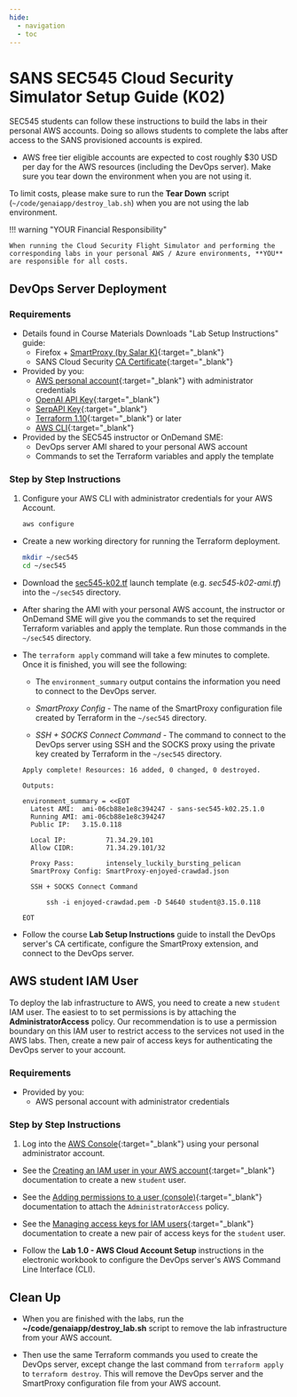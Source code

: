 ```yaml
---
hide:
  - navigation
  - toc
---
```


# SANS SEC545 Cloud Security Simulator Setup Guide (K02)

SEC545 students can follow these instructions to build the labs in their personal AWS accounts. Doing so allows students to complete the labs after access to the SANS provisioned accounts is expired.

- AWS free tier eligible accounts are expected to cost roughly $30 USD per day for the AWS resources (including the DevOps server). Make sure you tear down the environment when you are not using it.


To limit costs, please make sure to run the **Tear Down** script (`~/code/genaiapp/destroy_lab.sh`) when you are not using the lab environment.

!!! warning "YOUR Financial Responsibility"

    When running the Cloud Security Flight Simulator and performing the corresponding labs in your personal AWS / Azure environments, **YOU** are responsible for all costs.


## DevOps Server Deployment

### Requirements

- Details found in Course Materials Downloads "Lab Setup Instructions" guide:
    - Firefox + [SmartProxy (by Salar K)](https://addons.mozilla.org/en-US/firefox/addon/smartproxy/){:target="_blank"}
    - SANS Cloud Security [CA Certificate](https://sec545.com/ca){:target="_blank"}
- Provided by you:
    - [AWS personal account](https://aws.amazon.com/free){:target="_blank"} with administrator credentials
    - [OpenAI API Key](https://auth.openai.com/create-account){:target="_blank"}
    - [SerpAPI Key](https://serpapi.com/users/sign_up?plan=free){:target="_blank"}
    - [Terraform 1.10](https://www.terraform.io/){:target="_blank"} or later
    - [AWS CLI](https://aws.amazon.com/cli/){:target="_blank"}
- Provided by the SEC545 instructor or OnDemand SME:
    - DevOps server AMI shared to your personal AWS account
    - Commands to set the Terraform variables and apply the template

### Step by Step Instructions

1. Configure your AWS CLI with administrator credentials for your AWS Account.

    ```bash
    aws configure
    ```

- Create a new working directory for running the Terraform deployment.

    ```bash
    mkdir ~/sec545
    cd ~/sec545
    ```

- Download the [sec545-k02.tf](./assets/sec545-k02.tf) launch template (e.g. *sec545-k02-ami.tf*) into the `~/sec545` directory.

- After sharing the AMI with your personal AWS account, the instructor or OnDemand SME will give you the commands to set the required Terraform variables and apply the template. Run those commands in the `~/sec545` directory.

- The `terraform apply` command will take a few minutes to complete. Once it is finished, you will see the following:

    - The `environment_summary` output contains the information you need to connect to the DevOps server.

    - *SmartProxy Config* - The name of the SmartProxy configuration file created by Terraform in the `~/sec545` directory.

    - *SSH + SOCKS Connect Command* - The command to connect to the DevOps server using SSH and the SOCKS proxy using the private key created by Terraform in the `~/sec545` directory.

    ```plain
    Apply complete! Resources: 16 added, 0 changed, 0 destroyed.

    Outputs:

    environment_summary = <<EOT
      Latest AMI:  ami-06cb88e1e8c394247 - sans-sec545-k02.25.1.0
      Running AMI: ami-06cb88e1e8c394247
      Public IP:   3.15.0.118

      Local IP:          71.34.29.101
      Allow CIDR:        71.34.29.101/32

      Proxy Pass:        intensely_luckily_bursting_pelican
      SmartProxy Config: SmartProxy-enjoyed-crawdad.json

      SSH + SOCKS Connect Command

          ssh -i enjoyed-crawdad.pem -D 54640 student@3.15.0.118

    EOT
    ```

- Follow the course **Lab Setup Instructions** guide to install the DevOps server's CA certificate, configure the SmartProxy extension, and connect to the DevOps server.

## AWS student IAM User

To deploy the lab infrastructure to AWS, you need to create a new `student` IAM user. The easiest to to set permissions is by attaching the **AdministratorAccess** policy. Our recommendation is to use a permission boundary on this IAM user to restrict access to the services not used in the AWS labs. Then, create a new pair of access keys for authenticating the DevOps server to your account.

### Requirements

- Provided by you:
    - AWS personal account with administrator credentials

### Step by Step Instructions

1. Log into the [AWS Console](https://aws.amazon.com/){:target="_blank"} using your personal administrator account.

- See the [Creating an IAM user in your AWS account](https://docs.aws.amazon.com/IAM/latest/UserGuide/id_users_create.html){:target="_blank"} documentation to create a new `student` user.

- See the [Adding permissions to a user (console)](https://docs.aws.amazon.com/IAM/latest/UserGuide/id_users_change-permissions.html#users_change_permissions-add-console){:target="_blank"} documentation to attach the `AdministratorAccess` policy.

- See the [Managing access keys for IAM users](https://docs.aws.amazon.com/IAM/latest/UserGuide/id_credentials_access-keys.html){:target="_blank"} documentation to create a new pair of access keys for the `student` user.

- Follow the **Lab 1.0 - AWS Cloud Account Setup** instructions in the electronic workbook to configure the DevOps server's AWS Command Line Interface (CLI).


## Clean Up

- When you are finished with the labs, run the **~/code/genaiapp/destroy_lab.sh** script to remove the lab infrastructure from your AWS account.

- Then use the same Terraform commands you used to create the DevOps server, except change the last command from `terraform apply` to `terraform destroy`. This will remove the DevOps server and the SmartProxy configuration file from your AWS account.

